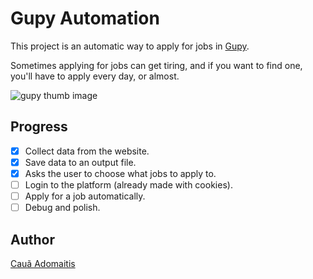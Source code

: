 # Gupy Automation

This project is an automatic way to apply for jobs in [Gupy](https://gupy.io).

Sometimes applying for jobs can get tiring, and if you want to find one, you'll have to apply every day, or almost.

![gupy thumb image](https://files.tecnoblog.net/wp-content/uploads/2022/03/gupy.png)

## Progress

- [x] Collect data from the website.
- [x] Save data to an output file.
- [x] Asks the user to choose what jobs to apply to.
- [ ] Login to the platform (already made with cookies).
- [ ] Apply for a job automatically.
- [ ] Debug and polish.

## Author

[Cauã Adomaitis](https://github.com/adomaitisc)

